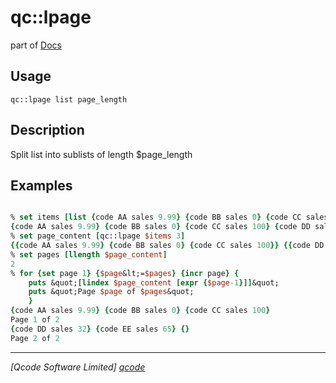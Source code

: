 qc::lpage
=========

part of [Docs](.)

Usage
-----
`
        qc::lpage list page_length
    `

Description
-----------
Split list into sublists of length $page_length

Examples
--------
```tcl

% set items [list {code AA sales 9.99} {code BB sales 0} {code CC sales 100} {code DD sales 32} {code EE sales 65}]
{code AA sales 9.99} {code BB sales 0} {code CC sales 100} {code DD sales 32} {code EE sales 65}
% set page_content [qc::lpage $items 3]
{{code AA sales 9.99} {code BB sales 0} {code CC sales 100}} {{code DD sales 32} {code EE sales 65} {}}
% set pages [llength $page_content]
2
% for {set page 1} {$page&lt;=$pages} {incr page} {
    puts &quot;[lindex $page_content [expr {$page-1}]]&quot;
    puts &quot;Page $page of $pages&quot;
    }
{code AA sales 9.99} {code BB sales 0} {code CC sales 100}
Page 1 of 2
{code DD sales 32} {code EE sales 65} {}
Page 2 of 2
```

----------------------------------
*[Qcode Software Limited] [qcode]*

[qcode]: http://www.qcode.co.uk "Qcode Software"
